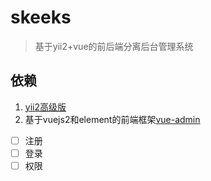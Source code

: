 # skeeks
>基于yii2+vue的前后端分离后台管理系统

## 依赖
1. [yii2高级版](https://github.com/yiisoft/yii2-app-advanced)
2. 基于vuejs2和element的前端框架[vue-admin](https://github.com/taylorchen709/vue-admin)

- [ ] 注册
- [ ] 登录
- [ ] 权限